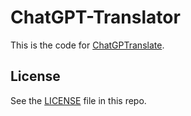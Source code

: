 # ChatGPT-Translator

This is the code for [ChatGPTranslate](https://d4c2b0.github.io/ChatGPT-Translator/).

## License

See the [LICENSE](https://github.com/d4c2b0/ChatGPT-Translator/blob/master/LICENSE) file in this repo.
